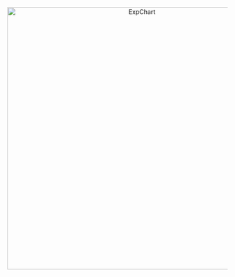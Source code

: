 <div>
    <a href="https://plot.ly/~Burd89/1/?share_key=AmX4P3JGt6lIAKcRblgiDy" target="_blank" title="ExpChart" style="display: block; text-align: center;"><img src="https://plot.ly/~Burd89/1.png?share_key=AmX4P3JGt6lIAKcRblgiDy" alt="ExpChart" style="max-width: 100%;width: 600px;"  width="600" onerror="this.onerror=null;this.src='https://plot.ly/404.png';" /></a>
    <script data-plotly="Burd89:1" sharekey-plotly="AmX4P3JGt6lIAKcRblgiDy" src="https://plot.ly/embed.js" async></script>
</div>


